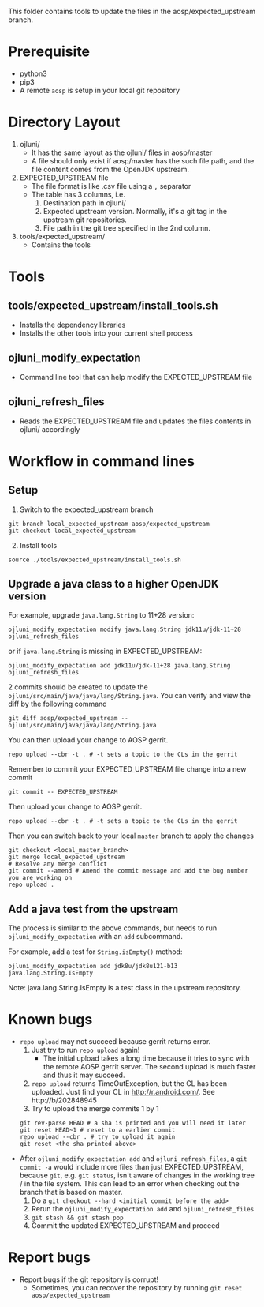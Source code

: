 This folder contains tools to update the files in the aosp/expected_upstream
branch.

# Prerequisite
* python3
* pip3
* A remote `aosp` is setup in your local git repository

# Directory Layout
1. ojluni/
    * It has the same layout as the ojluni/ files in aosp/master
    * A file should only exist if aosp/master has the such file path, and the
    file content comes from the OpenJDK upstream.
2. EXPECTED_UPSTREAM file
    * The file format is like .csv file using a `,` separator
    * The table has 3 columns, i.e.
        1. Destination path in ojluni/
        2. Expected upstream version. Normally, it's a git tag in the upstream
        git repositories.
        3. File path in the git tree specified in the 2nd column.
3. tools/expected_upstream/
    * Contains the tools

# Tools
## tools/expected_upstream/install_tools.sh
* Installs the dependency libraries
* Installs the other tools into your current shell process

## ojluni_modify_expectation
* Command line tool that can help modify the EXPECTED_UPSTREAM file

## ojluni_refresh_files
* Reads the EXPECTED_UPSTREAM file and updates the files contents in ojluni/
accordingly

# Workflow in command lines
## Setup
1. Switch to the expected_upstream branch
```shell
git branch local_expected_upstream aosp/expected_upstream
git checkout local_expected_upstream
```

2. Install tools
```shell
source ./tools/expected_upstream/install_tools.sh
```
## Upgrade a java class to a higher OpenJDK version
For example, upgrade `java.lang.String` to 11+28 version:

```shell
ojluni_modify_expectation modify java.lang.String jdk11u/jdk-11+28
ojluni_refresh_files
```

or if `java.lang.String` is missing in EXPECTED_UPSTREAM:
```shell
ojluni_modify_expectation add jdk11u/jdk-11+28 java.lang.String
ojluni_refresh_files
```
2 commits should be created to update the `ojluni/src/main/java/java/lang/String.java`.
You can verify and view the diff by the following command

```shell
git diff aosp/expected_upstream -- ojluni/src/main/java/java/lang/String.java
```

You can then upload your change to AOSP gerrit.
```shell
repo upload --cbr -t . # -t sets a topic to the CLs in the gerrit
```

Remember to commit your EXPECTED_UPSTREAM file change into a new commit
```shell
git commit -- EXPECTED_UPSTREAM
```

Then upload your change to AOSP gerrit.
```shell
repo upload --cbr -t . # -t sets a topic to the CLs in the gerrit
```

Then you can switch back to your local `master` branch to apply the changes
```shell
git checkout <local_master_branch>
git merge local_expected_upstream
# Resolve any merge conflict
git commit --amend # Amend the commit message and add the bug number you are working on
repo upload .
```

## Add a java test from the upstream

The process is similar to the above commands, but needs to run
`ojluni_modify_expectation` with an `add` subcommand.

For example, add a test for `String.isEmpty()` method:
```shell
ojluni_modify_expectation add jdk8u/jdk8u121-b13 java.lang.String.IsEmpty
```
Note: java.lang.String.IsEmpty is a test class in the upstream repository.


# Known bugs
* `repo upload` may not succeed because gerrit returns error.
    1. Just try to run `repo upload` again!
        * The initial upload takes a long time because it tries to sync with the
          remote AOSP gerrit server. The second upload is much faster and thus
          it may succeed.
    2. `repo upload` returns TimeOutException, but the CL has been uploaded.
       Just find your CL in http://r.android.com/. See http://b/202848945
    3. Try to upload the merge commits 1 by 1
    ```shell
    git rev-parse HEAD # a sha is printed and you will need it later
    git reset HEAD~1 # reset to a earlier commit
    repo upload --cbr . # try to upload it again
    git reset <the sha printed above>
    ```
* After `ojluni_modify_expectation add` and `ojluni_refresh_files`, a `git commit -a`
  would include more files than just EXPECTED_UPSTREAM, because `git`, e.g. `git status`,
  isn't aware of changes in the working tree / in the file system. This can lead to
  an error when checking out the branch that is based on master.
    1. Do a `git checkout --hard <initial commit before the add>`
    2. Rerun the `ojluni_modify_expectation add` and `ojluni_refresh_files`
    3. `git stash && git stash pop`
    4. Commit the updated EXPECTED_UPSTREAM and proceed

# Report bugs
* Report bugs if the git repository is corrupt!
    * Sometimes, you can recover the repository by running `git reset aosp/expected_upstream`
